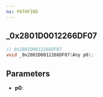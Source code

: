 ```yaml
---
ns: PATHFIND
---
```

## _0x2801D0012266DF07

```c
// 0x2801D0012266DF07
void _0x2801D0012266DF07(Any p0);
```


## Parameters
* **p0**: 

